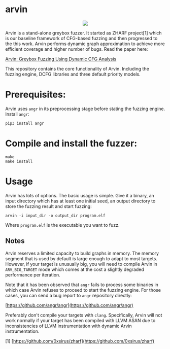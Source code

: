 # arvin
<p align=center>
  <img src="https://www.cs.utah.edu/~sirus/dcfg.gif" />
</p>

Arvin is a stand-alone greybox fuzzer. It started as ZHARF project[1] which is our baseline framework of CFG-based fuzzing and 
then progressed to the this work. Arvin performs dynamic graph approximation 
to achieve more efficient coverage and higher number of bugs. Read the paper here:

[Arvin: Greybox Fuzzing Using Dynamic CFG Analysis](http://www.flux.utah.edu/paper/shahini-asiaccs23)

This repository contains the core functionality of Arvin. Including the fuzzing engine, DCFG libraries and three
default priority models.
 
# Prerequisites:

Arvin uses `angr` in its preprocessing stage before stating the fuzzing engine. Install `angr`:

`pip3 install angr`

# Compile and install the fuzzer:

```
make
make install
```

# Usage 

Arvin has lots of options. The basic usage is simple. Give it a binary, an input directory which
has at least one initial seed, an output directory to store the fuzzing result and start fuzzing:

`arvin -i input_dir -o output_dir program.elf`

Where `program.elf` is the executable you want to fuzz.

## Notes

Arvin reserves a limited capacity to build graphs in memory. The memory segment that is used by default is
large enough to adapt to most targets. However, if your target is unusually big, you will need to compile Arvin
in `ARV_BIG_TARGET` mode which comes at the cost a slightly degraded performance per iteration.

Note that it has been observed that `angr` fails to process some binaries in which case Arvin refuses to proceed 
to start the fuzzing engine. For those cases, you can send a bug report to `angr` repository directly:

[https://github.com/angr/angr](https://github.com/angr/angr)

Preferably don't compile your targets with `clang`. Specifically, Arvin will not work normally if your target has been 
compiled with LLVM ASAN due to inconsistencies of LLVM instrumentation with dynamic Arvin instrumentation.

\[1] [https://github.com/0xsirus/zharf](https://github.com/0xsirus/zharf)
